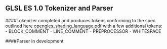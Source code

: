GLSL ES 1.0 Tokenizer and Parser
-----

####Tokenizer completed and produces tokens conforming to the spec outlined here [opengles_shading_language.pdf](https://www.khronos.org/files/opengles_shading_language.pdf) with a few additional tokens:
	- BLOCK_COMMENT
	- LINE_COMMENT
	- PREPROCESSOR
	- WHITESPACE

####Parser in development
